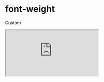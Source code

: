 ---
---

# font-weight

Custom

<div class="iframe_code"><iframe src="https://lstyle.larico.net/dist/font-weight.css" allowfullscreen></iframe></div>
